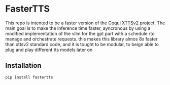 # FasterTTS

This repo is intented to be a faster version of the [Coqui XTTSv2]() project. 
The main goal is to make the inference time faster, ayncronous by using a modified implementation of the vllm for the gpt part with a schedule rto manage and orchestrate requests.
this makes this library almos 8x faster than xttsv2 standard code, and it is tought to be modular, to beign able to plug and play different tts models later on

## Installation

```python
pip install fastertts
```


